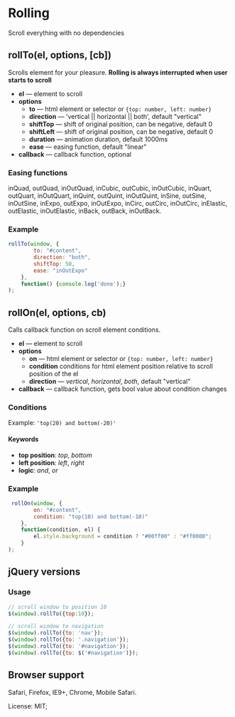 # Rolling

Scroll everything with no dependencies

## rollTo(el, options, [cb])
Scrolls element for your pleasure.
__Rolling is always interrupted when user starts to scroll__

*   **el** — element to scroll
*   **options**
	-	**to** — html element or selector or `{top: number, left: number}`
    -	**direction** — 'vertical || horizontal || both', default "vertical"
	-   **shiftTop** — shift of original position, can be negative, default 0
	-   **shiftLeft** — shift of original position, can be negative, default 0
	-	**duration** — animation duration, default 1000ms
	-	**ease** — easing function, default "linear"
*   **callback** — callback function, optional

### Easing functions
inQuad, outQuad, inOutQuad, inCubic, outCubic, inOutCubic, inQuart, outQuart, inOutQuart, inQuint, outQuint, inOutQuint, inSine, outSine, inOutSine, inExpo, outExpo, inOutExpo, inCirc, outCirc, inOutCirc, inElastic, outElastic, inOutElastic, inBack, outBack, inOutBack.

### Example
```js
rollTo(window, {
        to: "#content",
        direction: "both",
        shiftTop: 50,
        ease: "inOutExpo"
    },
    function() {console.log('done');}
);
```

## rollOn(el, options, cb)
Calls callback function on scroll element conditions.

*   **el** — element to scroll
*   **options**
    -   **on** — html element or selector or `{top: number, left: number}`
    -   **condition** conditions for html element position relative to scroll position of the el
    -   **direction** — _vertical_, _horizontal_, _both_, default "vertical"
*   **callback** — callback function, gets bool value about condition changes

### Conditions
Example: `'top(20) and bottom(-20)'`

#### Keywords
*   **top position**: _top_, _bottom_
*   **left position**: _left_, _right_
*   **logic**:  _and_, _or_

### Example
```js
 rollOn(window, {
        on: "#content",
        condition: "top(10) and bottom(-10)"
    },
    function(condition, el) {
        el.style.background = condition ? "#00ff00" : "#ff0000";
    }
);
```

## jQuery versions
### Usage
```js
// scroll window to position 10
$(window).rollTo({top:10});

// scroll window to navigation
$(window).rollTo({to: 'nav'});
$(window).rollTo({to: '.navigation'});
$(window).rollTo({to: '#navigation'});
$(window).rollTo({to: $('#navigation')});
```

## Browser support
Safari, Firefox, IE9+, Chrome, Mobile Safari.


License: MIT;
